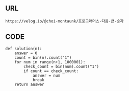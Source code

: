## URL
    https://velog.io/@choi-montaunk/프로그래머스-다음-큰-숫자
## CODE
    def solution(n):
        answer = 0 
        count = bin(n).count("1") 
        for num in range(n+1, 1000001): 
            check_count = bin(num).count("1") 
            if count == check_count: 
                answer = num 
                break 
        return answer


